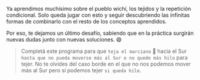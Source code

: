 <gs-attire attire-url="https://raw.githubusercontent.com/MumukiProject/mumuki-guia-gobstones-repeticion-condicional-ii-kids/master/assets/attires/config_1538410692480.json"></gs-attire>

Ya aprendimos muchísimo sobre el pueblo wichí, los tejidos y la repetición condicional. Solo queda jugar con esto y seguir descubriendo las infinitas formas de combinarlo con el resto de los conceptos aprendidos. 

Por eso, te dejamos un último desafío, sabiendo que en la práctica surgirán nuevas dudas junto con nuevas soluciones. :smile:  

> Completá este programa para que `teja el marciano` :space_invader: hacia el Sur `hasta que no pueda moverse más al Sur o no quede más hilo` para tejer. No te olvides del caso borde en el que no nos podemos mover más al Sur pero sí podemos tejer `si queda hilo`. 